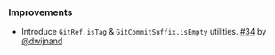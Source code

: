 ### Improvements

- Introduce `GitRef.isTag` & `GitCommitSuffix.isEmpty` utilities. [#34][] by [@dwijnand][]

[#34]: https://github.com/dwijnand/sbt-dynver/pull/34
[@dwijnand]: https://github.com/dwijnand
